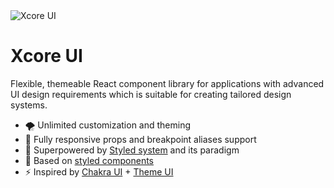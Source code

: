 <img src="https://raw.githubusercontent.com/xcorejs/ui/develop/logo/logo-primary.svg?sanitize=true" alt="Xcore UI"/>

Xcore UI
=======

Flexible, themeable React component library for applications with advanced UI design requirements which is suitable for creating tailored design systems.

* 🌪 Unlimited customization and theming
* 📱 Fully responsive props and breakpoint aliases support
* 🔌️ Superpowered by [Styled system](https://styled-system.com/) and its paradigm
* 💅️ Based on [styled components](https://styled-components.com)
* ⚡️ Inspired by [Chakra UI](https://chakra-ui.com) + [Theme UI](https://theme-ui.com/)
